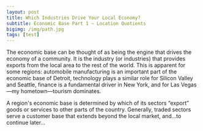```yaml
---
layout: post
title: Which Industries Drive Your Local Economy?
subtitle: Economic Base Part 1 – Location Quotients
bigimg: /img/path.jpg
tags: [test]
---
```


The economic base can be thought of as being the engine that drives the economy of a community. It is the industry (or industries) that provides exports from the local area to the rest of the world.  This is apparent for some regions: automobile manufacturing is an important part of the economic base of Detroit, technology plays a similar role for Silicon Valley and Seattle, finance is a fundamental driver in New York, and for Las Vegas—my hometown—tourism dominates.

A region's economic base is determined by which of its sectors “export” goods or services to other parts of the country. Generally, traded sectors serve a customer base that extends beyond the local market, and...to continue later...
